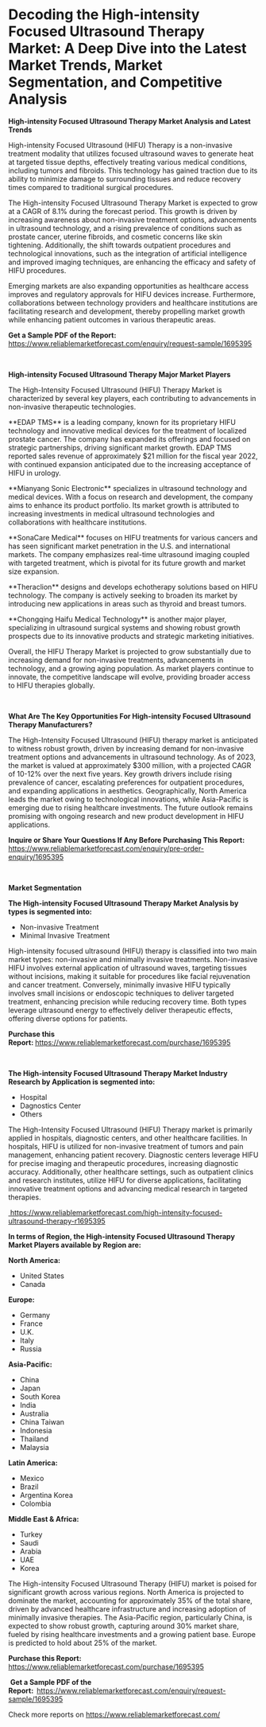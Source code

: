 <p><h1>Decoding the High-intensity Focused Ultrasound Therapy Market: A Deep Dive into the Latest Market Trends, Market Segmentation, and Competitive Analysis</h1></p><p><strong>High-intensity Focused Ultrasound Therapy Market Analysis and Latest Trends</strong></p>
<p><p>High-intensity Focused Ultrasound (HIFU) Therapy is a non-invasive treatment modality that utilizes focused ultrasound waves to generate heat at targeted tissue depths, effectively treating various medical conditions, including tumors and fibroids. This technology has gained traction due to its ability to minimize damage to surrounding tissues and reduce recovery times compared to traditional surgical procedures.</p><p>The High-intensity Focused Ultrasound Therapy Market is expected to grow at a CAGR of 8.1% during the forecast period. This growth is driven by increasing awareness about non-invasive treatment options, advancements in ultrasound technology, and a rising prevalence of conditions such as prostate cancer, uterine fibroids, and cosmetic concerns like skin tightening. Additionally, the shift towards outpatient procedures and technological innovations, such as the integration of artificial intelligence and improved imaging techniques, are enhancing the efficacy and safety of HIFU procedures.</p><p>Emerging markets are also expanding opportunities as healthcare access improves and regulatory approvals for HIFU devices increase. Furthermore, collaborations between technology providers and healthcare institutions are facilitating research and development, thereby propelling market growth while enhancing patient outcomes in various therapeutic areas.</p></p>
<p><strong>Get a Sample PDF of the Report:&nbsp;</strong> <a href="https://www.reliablemarketforecast.com/enquiry/request-sample/1695395?utm_campaign=1885&utm_medium=2&utm_source=Github&utm_content=ia&utm_term=07012025&utm_id=high-intensity-focused-ultrasound-therapy">https://www.reliablemarketforecast.com/enquiry/request-sample/1695395</a></p>
<p>&nbsp;</p>
<p><strong>High-intensity Focused Ultrasound Therapy Major Market Players</strong></p>
<p><p>The High-Intensity Focused Ultrasound (HIFU) Therapy Market is characterized by several key players, each contributing to advancements in non-invasive therapeutic technologies. </p><p>**EDAP TMS** is a leading company, known for its proprietary HIFU technology and innovative medical devices for the treatment of localized prostate cancer. The company has expanded its offerings and focused on strategic partnerships, driving significant market growth. EDAP TMS reported sales revenue of approximately $21 million for the fiscal year 2022, with continued expansion anticipated due to the increasing acceptance of HIFU in urology.</p><p>**Mianyang Sonic Electronic** specializes in ultrasound technology and medical devices. With a focus on research and development, the company aims to enhance its product portfolio. Its market growth is attributed to increasing investments in medical ultrasound technologies and collaborations with healthcare institutions.</p><p>**SonaCare Medical** focuses on HIFU treatments for various cancers and has seen significant market penetration in the U.S. and international markets. The company emphasizes real-time ultrasound imaging coupled with targeted treatment, which is pivotal for its future growth and market size expansion. </p><p>**Theraclion** designs and develops echotherapy solutions based on HIFU technology. The company is actively seeking to broaden its market by introducing new applications in areas such as thyroid and breast tumors. </p><p>**Chongqing Haifu Medical Technology** is another major player, specializing in ultrasound surgical systems and showing robust growth prospects due to its innovative products and strategic marketing initiatives.</p><p>Overall, the HIFU Therapy Market is projected to grow substantially due to increasing demand for non-invasive treatments, advancements in technology, and a growing aging population. As market players continue to innovate, the competitive landscape will evolve, providing broader access to HIFU therapies globally.</p></p>
<p>&nbsp;</p>
<p><strong>What Are The Key Opportunities For High-intensity Focused Ultrasound Therapy Manufacturers?</strong></p>
<p><p>The High-Intensity Focused Ultrasound (HIFU) therapy market is anticipated to witness robust growth, driven by increasing demand for non-invasive treatment options and advancements in ultrasound technology. As of 2023, the market is valued at approximately $300 million, with a projected CAGR of 10-12% over the next five years. Key growth drivers include rising prevalence of cancer, escalating preferences for outpatient procedures, and expanding applications in aesthetics. Geographically, North America leads the market owing to technological innovations, while Asia-Pacific is emerging due to rising healthcare investments. The future outlook remains promising with ongoing research and new product development in HIFU applications.</p></p>
<p><strong>Inquire or Share Your Questions If Any Before Purchasing This Report:</strong> <a href="https://www.reliablemarketforecast.com/enquiry/pre-order-enquiry/1695395?utm_campaign=1885&utm_medium=2&utm_source=Github&utm_content=ia&utm_term=07012025&utm_id=high-intensity-focused-ultrasound-therapy">https://www.reliablemarketforecast.com/enquiry/pre-order-enquiry/1695395</a></p>
<p>&nbsp;</p>
<p><strong>Market Segmentation</strong></p>
<p><strong>The High-intensity Focused Ultrasound Therapy Market Analysis by types is segmented into:</strong></p>
<p><ul><li>Non-invasive Treatment</li><li>Minimal Invasive Treatment</li></ul></p>
<p><p>High-intensity focused ultrasound (HIFU) therapy is classified into two main market types: non-invasive and minimally invasive treatments. Non-invasive HIFU involves external application of ultrasound waves, targeting tissues without incisions, making it suitable for procedures like facial rejuvenation and cancer treatment. Conversely, minimally invasive HIFU typically involves small incisions or endoscopic techniques to deliver targeted treatment, enhancing precision while reducing recovery time. Both types leverage ultrasound energy to effectively deliver therapeutic effects, offering diverse options for patients.</p></p>
<p><strong>Purchase this Report:&nbsp;</strong><a href="https://www.reliablemarketforecast.com/purchase/1695395?utm_campaign=1885&utm_medium=2&utm_source=Github&utm_content=ia&utm_term=07012025&utm_id=high-intensity-focused-ultrasound-therapy">https://www.reliablemarketforecast.com/purchase/1695395</a></p>
<p>&nbsp;</p>
<p><strong>The High-intensity Focused Ultrasound Therapy Market Industry Research by Application is segmented into:</strong></p>
<p><ul><li>Hospital</li><li>Dagnostics Center</li><li>Others</li></ul></p>
<p><p>The High-Intensity Focused Ultrasound (HIFU) Therapy market is primarily applied in hospitals, diagnostic centers, and other healthcare facilities. In hospitals, HIFU is utilized for non-invasive treatment of tumors and pain management, enhancing patient recovery. Diagnostic centers leverage HIFU for precise imaging and therapeutic procedures, increasing diagnostic accuracy. Additionally, other healthcare settings, such as outpatient clinics and research institutes, utilize HIFU for diverse applications, facilitating innovative treatment options and advancing medical research in targeted therapies.</p></p>
<p><a href="https://www.reliablemarketforecast.com/high-intensity-focused-ultrasound-therapy-r1695395?utm_campaign=1885&utm_medium=2&utm_source=Github&utm_content=ia&utm_term=07012025&utm_id=high-intensity-focused-ultrasound-therapy">&nbsp;https://www.reliablemarketforecast.com/high-intensity-focused-ultrasound-therapy-r1695395</a></p>
<p><strong>In terms of Region, the High-intensity Focused Ultrasound Therapy Market Players available by Region are:</strong></p>
<p>
    <p> <strong> North America: </strong>
        <ul>
            <li>United States</li>
            <li>Canada</li>
        </ul>
        </p> 
    <p> <strong> Europe: </strong>
        <ul>
            <li>Germany</li>
            <li>France</li>
            <li>U.K.</li>
            <li>Italy</li>
            <li>Russia</li>
        </ul>
        </p> 
    <p> <strong> Asia-Pacific: </strong>
        <ul>
            <li>China</li>
            <li>Japan</li>
            <li>South Korea</li>
            <li>India</li>
            <li>Australia</li>
            <li>China Taiwan</li>
            <li>Indonesia</li>
            <li>Thailand</li>
            <li>Malaysia</li>
        </ul>
        </p> 
    <p> <strong> Latin America: </strong>
        <ul>
            <li>Mexico</li>
            <li>Brazil</li>
            <li>Argentina Korea</li>
            <li>Colombia</li>
        </ul>
        </p> 
    <p> <strong> Middle East & Africa: </strong>
        <ul>
            <li>Turkey</li>
            <li>Saudi</li>
            <li>Arabia</li>
            <li>UAE</li>
            <li>Korea</li>
        </ul>
    </p>
    </p>
<p><p>The High-intensity Focused Ultrasound Therapy (HIFU) market is poised for significant growth across various regions. North America is projected to dominate the market, accounting for approximately 35% of the total share, driven by advanced healthcare infrastructure and increasing adoption of minimally invasive therapies. The Asia-Pacific region, particularly China, is expected to show robust growth, capturing around 30% market share, fueled by rising healthcare investments and a growing patient base. Europe is predicted to hold about 25% of the market.</p></p>
<p><strong>Purchase this Report: </strong><a href="https://www.reliablemarketforecast.com/purchase/1695395?utm_campaign=1885&utm_medium=2&utm_source=Github&utm_content=ia&utm_term=07012025&utm_id=high-intensity-focused-ultrasound-therapy">https://www.reliablemarketforecast.com/purchase/1695395</a></p>
<p>&nbsp;<strong>Get a Sample PDF of the Report:&nbsp;&nbsp;</strong><a href="https://www.reliablemarketforecast.com/enquiry/request-sample/1695395?utm_campaign=1885&utm_medium=2&utm_source=Github&utm_content=ia&utm_term=07012025&utm_id=high-intensity-focused-ultrasound-therapy">https://www.reliablemarketforecast.com/enquiry/request-sample/1695395</a></p>
<p><strong></strong></p>
<p>Check more reports on <a href="https://www.reliablemarketforecast.com/?utm_campaign=1885&utm_medium=2&utm_source=Github&utm_content=ia&utm_term=07012025&utm_id=high-intensity-focused-ultrasound-therapy">https://www.reliablemarketforecast.com/</a></p>